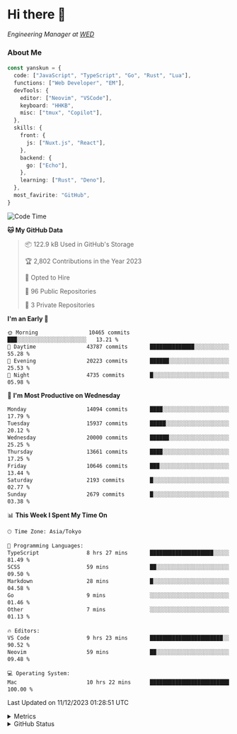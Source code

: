 # Hi there&nbsp;:wave:

<!-- ![Alt text](https://spotify-recently-played-readme.vercel.app/api?user=31kynbuubkiu3r4qh4hjuaglhfay) -->

_Engineering Manager at [WED](https://github.com/wedinc)_

### About Me

```ts
const yanskun = {
  code: ["JavaScript", "TypeScript", "Go", "Rust", "Lua"],
  functions: ["Web Developer", "EM"],
  devTools: {
    editor: ["Neovim", "VSCode"],
    keyboard: "HHKB",
    misc: ["tmux", "Copilot"],
  },
  skills: {
    front: {
      js: ["Nuxt.js", "React"],
    },
    backend: {
      go: ["Echo"],
    },
    learning: ["Rust", "Deno"],
  },
  most_favirite: "GitHub",
}
```

<!--START_SECTION:waka-->
![Code Time](http://img.shields.io/badge/Code%20Time-616%20hrs%203%20mins-blue)

**🐱 My GitHub Data** 

> 📦 122.9 kB Used in GitHub's Storage 
 > 
> 🏆 2,802 Contributions in the Year 2023
 > 
> 💼 Opted to Hire
 > 
> 📜 96 Public Repositories 
 > 
> 🔑 3 Private Repositories 
 > 
**I'm an Early 🐤** 

```text
🌞 Morning                10465 commits       ███░░░░░░░░░░░░░░░░░░░░░░   13.21 % 
🌆 Daytime                43787 commits       ██████████████░░░░░░░░░░░   55.28 % 
🌃 Evening                20223 commits       ██████░░░░░░░░░░░░░░░░░░░   25.53 % 
🌙 Night                  4735 commits        █░░░░░░░░░░░░░░░░░░░░░░░░   05.98 % 
```
📅 **I'm Most Productive on Wednesday** 

```text
Monday                   14094 commits       ████░░░░░░░░░░░░░░░░░░░░░   17.79 % 
Tuesday                  15937 commits       █████░░░░░░░░░░░░░░░░░░░░   20.12 % 
Wednesday                20000 commits       ██████░░░░░░░░░░░░░░░░░░░   25.25 % 
Thursday                 13661 commits       ████░░░░░░░░░░░░░░░░░░░░░   17.25 % 
Friday                   10646 commits       ███░░░░░░░░░░░░░░░░░░░░░░   13.44 % 
Saturday                 2193 commits        █░░░░░░░░░░░░░░░░░░░░░░░░   02.77 % 
Sunday                   2679 commits        █░░░░░░░░░░░░░░░░░░░░░░░░   03.38 % 
```


📊 **This Week I Spent My Time On** 

```text
🕑︎ Time Zone: Asia/Tokyo

💬 Programming Languages: 
TypeScript               8 hrs 27 mins       ████████████████████░░░░░   81.49 % 
SCSS                     59 mins             ██░░░░░░░░░░░░░░░░░░░░░░░   09.50 % 
Markdown                 28 mins             █░░░░░░░░░░░░░░░░░░░░░░░░   04.58 % 
Go                       9 mins              ░░░░░░░░░░░░░░░░░░░░░░░░░   01.46 % 
Other                    7 mins              ░░░░░░░░░░░░░░░░░░░░░░░░░   01.13 % 

🔥 Editors: 
VS Code                  9 hrs 23 mins       ███████████████████████░░   90.52 % 
Neovim                   59 mins             ██░░░░░░░░░░░░░░░░░░░░░░░   09.48 % 

💻 Operating System: 
Mac                      10 hrs 22 mins      █████████████████████████   100.00 % 
```


 Last Updated on 11/12/2023 01:28:51 UTC
<!--END_SECTION:waka-->

<details>
  <summary>Metrics</summary>
  <img src="https://github.com/yanskun/yanskun/blob/main/github-metrics.svg" alt="Metrics">
</details>

<details>
  <summary>GitHub Status</summary>
  <picture>
    <source media="(prefers-color-scheme: dark)" srcset="https://raw.githubusercontent.com/yanskun/yanskun/master/profile-summary-card-output/nord_dark/0-profile-details.svg">
   <img src="https://raw.githubusercontent.com/yanskun/yanskun/master/profile-summary-card-output/default/0-profile-details.svg">
  </picture>
  <br>
  <picture>
    <source media="(prefers-color-scheme: dark)" srcset="https://raw.githubusercontent.com/yanskun/yanskun/master/profile-summary-card-output/nord_dark/1-repos-per-language.svg">
   <img src="https://raw.githubusercontent.com/yanskun/yanskun/master/profile-summary-card-output/default/1-repos-per-language.svg">
  </picture>
  <picture>
    <source media="(prefers-color-scheme: dark)" srcset="https://raw.githubusercontent.com/yanskun/yanskun/master/profile-summary-card-output/nord_dark/2-most-commit-language.svg">
   <img src="https://raw.githubusercontent.com/yanskun/yanskun/master/profile-summary-card-output/default/2-most-commit-language.svg">
  </picture>
  <br>
  <picture>
    <source media="(prefers-color-scheme: dark)" srcset="https://raw.githubusercontent.com/yanskun/yanskun/master/profile-summary-card-output/nord_dark/3-stats.svg">
   <img src="https://raw.githubusercontent.com/yanskun/yanskun/master/profile-summary-card-output/default/3-stats.svg">
  </picture>
  <picture>
    <source media="(prefers-color-scheme: dark)" srcset="https://raw.githubusercontent.com/yanskun/yanskun/master/profile-summary-card-output/nord_dark/4-productive-time.svg">
   <img src="https://raw.githubusercontent.com/yanskun/yanskun/master/profile-summary-card-output/default/4-productive-time.svg">
  </picture>
</details>
